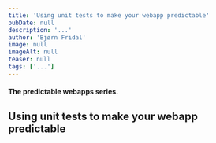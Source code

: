 ```yaml
---
title: 'Using unit tests to make your webapp predictable'
pubDate: null
description: '...'
author: 'Bjørn Fridal'
image: null
imageAlt: null
teaser: null
tags: ['...']
---
```


#### The predictable webapps series.

## Using unit tests to make your webapp predictable
